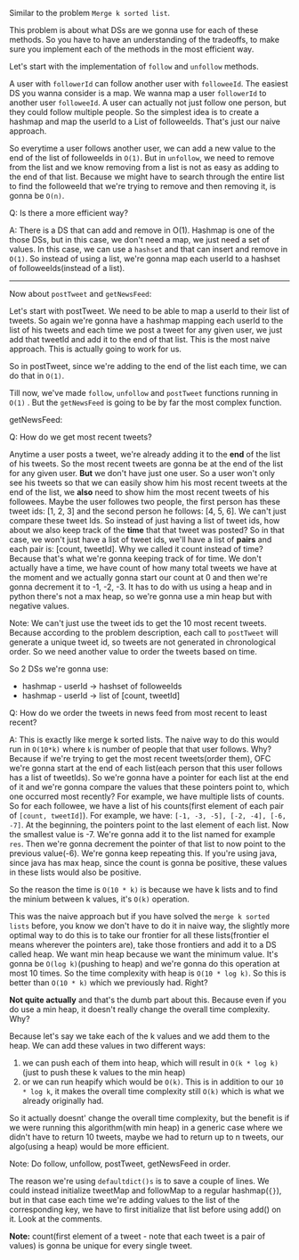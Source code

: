 Similar to the problem `Merge k sorted list`.

This problem is about what DSs are we gonna use for each of these methods. So you have to have an understanding of the tradeoffs,
to make sure you implement each of the methods in the most efficient way.

Let's start with the implementation of `follow` and `unfollow` methods.

A user with `followerId` can follow another user with `followeeId`. The easiest DS you wanna consider is a map. We wanna map
a user `followerId` to another user `followeeId`. A user can actually not just follow one person, but they could follow multiple people.
So the simplest idea is to create a hashmap and map the userId to a List of followeeIds. That's just our naive approach.

So everytime a user follows another user, we can add a new value to the end of the list of followeeIds in `O(1)`. But in `unfollow`,
we need to remove from the list and we know removing from a list is not as easy as adding to the end of that list. Because we might
have to search through the entire list to find the followeeId that we're trying to remove and then removing it, is gonna be `O(n)`.

Q: Is there a more efficient way?

A: There is a DS that can add and remove in O(1). Hashmap is one of the those DSs, but in this case, we don't need a map, we just need a
set of values. In this case, we can use a `hashset` and that can insert and remove in `O(1)`. So instead of using a list, we're gonna map
each userId to a hashset of followeeIds(instead of a list).

---

Now about `postTweet` and `getNewsFeed`:

Let's start with postTweet. We need to be able to map a userId to their list of tweets. So again we're gonna have a hashmap mapping each
userId to the list of his tweets and each time we post a tweet for any given user, we just add that tweetId and add it to the end of that
list. This is the most naive approach. This is actually going to work for us. 

So in postTweet, since we're adding to the end of the list each time, we can do that in `O(1)`.

Till now, we've made `follow`, `unfollow` and `postTweet` functions running in `O(1)` . But the `getNewsFeed` is going to be by far the most complex function.

getNewsFeed:

Q: How do we get most recent tweets?

Anytime a user posts a tweet, we're already adding it to the **end** of the list of his tweets. So the most recent tweets are gonna be at the end
of the list for any given user. **But** we don't have just one user. So a user won't only see his tweets so that we can easily show him
his most recent tweets at the end of the list, we **also** need to show him the most recent tweets of his followees. Maybe the user followes
two people, the first person has these tweet ids: [1, 2, 3] and the second person he follows: [4, 5, 6]. We can't just compare these
tweet Ids. So instead of just having a list of tweet ids, how about we also keep track of the **time** that that tweet was posted?
So in that case, we won't just have a list of tweet ids, we'll have a list of **pairs** and each pair is: [count, tweetId]. Why we called it count
instead of time? Because that's what we're gonna keeping track of for time. We don't actually have a time, we have count of how many total tweets
we have at the moment and we actually gonna start our count at 0 and then we're gonna decrement it to -1, -2, -3. It has to do with us using
a heap and in python there's not a max heap, so we're gonna use a min heap but with negative values.

Note: We can't just use the tweet ids to get the 10 most recent tweets. Because according to the problem description, each call to
`postTweet` will generate a unique tweet id, so tweets are not generated in chronological order. So we need another value to order
the tweets based on time.

So 2 DSs we're gonna use:
- hashmap - userId -> hashset of followeeIds
- hashmap - userId -> list of [count, tweetId]

Q: How do we order the tweets in news feed from most recent to least recent?

A: This is exactly like merge k sorted lists. The naive way to do this would run in `O(10*k)` where `k` is number of people that that user
follows. Why? Because if we're trying to get the most recent tweets(order them), OFC we're gonna start at the end of each list(each person
that this user follows has a list of tweetIds). So we're gonna have a pointer for each list at the end of it and we're gonna compare the values
that these pointers point to, which one occurred most recently?
For example, we have multiple lists of counts. So for each followee, we have a list of his counts(first element of each pair of `[count, tweetId]`).
For example, we have: `[-1, -3, -5], [-2, -4], [-6, -7]`. At the beginning, the pointers point to the last element of each list. Now the smallest
value is -7. We're gonna add it to the list named for example `res`. Then we're gonna decrement the pointer of that list to now point to the previous
value(-6). We're gonna keep repeating this. If you're using java, since java has max heap, since the count is gonna be positive, these values in these
lists would also be positive.

So the reason the time is `O(10 * k)` is because we have k lists and to find the minium between k values, it's `O(k)` operation.

This was the naive approach but if you have solved the `merge k sorted lists` before, you know we don't have to do it in naive way,
the slightly more optimal way to do this is to take our frontier for all these lists(frontier el means wherever the pointers are), take those
frontiers and add it to a DS called heap. We want min heap because we want the minimum value. It's gonna be `O(log k)`(pushing to heap) and we're gonna
do this operation at most 10 times. So the time complexity with heap is `O(10 * log k)`. So this is better than `O(10 * k)` which we previously
had. Right?

**Not quite actually** and that's the dumb part about this. Because even if you do use a min heap, it doesn't really change the overall
time complexity. Why?

Because let's say we take each of the k values and we add them to the heap. We can add these values in two different ways:
1. we can push each of them into heap, which will result in `O(k * log k)`(just to push these k values to the min heap)
2. or we can run heapify which would be `O(k)`. This is in addition to our `10 * log k`, it makes the overall time complexity still `O(k)`
which is what we already originally had.

So it actually doesnt' change the overall time complexity, but the benefit is if we were running this algorithm(with min heap) in a generic
case where we didn't have to return 10 tweets, maybe we had to return up to n tweets, our algo(using a heap) would be more efficient.

Note: Do follow, unfollow, postTweet, getNewsFeed in order.

The reason we're using `defaultdict()s` is to save a couple of lines. We could instead initialize tweetMap and followMap to 
a regular hashmap(`{}`), but in that case each time we're adding values to the list of the corresponding key, we have to first
initialize that list before using add() on it. Look at the comments.

**Note:** count(first element of a tweet - note that each tweet is a pair of values) is gonna be unique for every single tweet.
